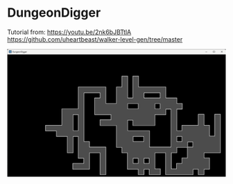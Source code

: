 # DungeonDigger

Tutorial from: https://youtu.be/2nk6bJBTtlA  
https://github.com/uheartbeast/walker-level-gen/tree/master

![alt text](image.png)

